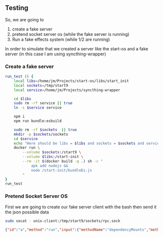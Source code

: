 ## Testing

So, we are going to

1. create a fake server
2. pretend socket server os (while the fake server is running)
3. Run a fake effects system (while 1/2 are running)

In order to simulate that we created a server like the start-os and
a fake server (in this case I am using syncthing-wrapper)

### Create a fake server

```bash
run_test () {
    local libs=/home/jm/Projects/start-os/libs/start_init
    local sockets=/tmp/start9
    local service=/home/jm/Projects/syncthing-wrapper

    cd $libs
    sudo rm -rf service || true
    ln -s $service service

    npm i
    npm run bundle:esbuild

    sudo rm -rf $sockets  || true
    mkdir -p $sockets/sockets
    cd $service
    echo "Here should be libs = $libs and sockets = $sockets and service = $service"
    docker run \
        --volume $sockets:/start9 \
        --volume $libs:/start-init \
        --rm -it $(docker build -q .) sh -c "
            apk add nodejs &&
            node /start-init/bundleEs.js
        "
}
run_test
```

### Pretend Socket Server OS

First we are going to create our fake server client with the bash then send it the json possible data

```bash
sudo socat - unix-client:/tmp/start9/sockets/rpc.sock
```

<!-- prettier-ignore -->
```json
{"id":"a","method":"run","input":{"methodName":"dependencyMounts","methodArgs":[]}}
```
